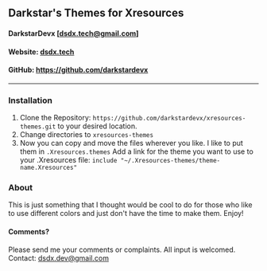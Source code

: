 ## Darkstar's Themes for Xresources
#### DarkstarDevx [dsdx.tech@gmail.com]
#### Website: [dsdx.tech](dsdx.tech)
#### GitHub: https://github.com/darkstardevx
----

### Installation
1. Clone the Repository: `https://github.com/darkstardevx/xresources-themes.git` to your desired location.
2. Change directories to `xresources-themes`
3. Now you can copy and move the files wherever you like.
   I like to put them in `.Xresources.themes`
   Add a link for the theme you want to use to your
   .Xresources file:
   `include "~/.Xresources-themes/theme-name.Xresources"`

### About
This is just something that I thought would be cool to do
for those who like to use different colors and just don't
have the time to make them. Enjoy!

#### Comments?
Please send me your comments or complaints. All input is
welcomed.
Contact: dsdx.dev@gmail.com
